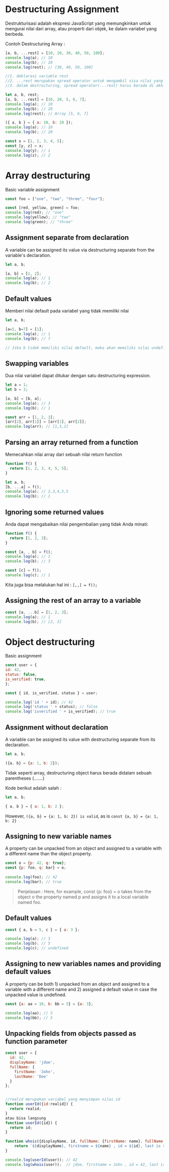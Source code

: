 # Destructuring Assignment

Destrukturisasi adalah ekspresi JavaScript yang memungkinkan untuk mengurai nilai dari array, atau properti dari objek, ke dalam variabel yang berbeda.

Contoh Destructuring Array :

```js
[a, b, ...rest] = [10, 20, 30, 40, 50, 100];
console.log(a); // 10
console.log(b); // 20
console.log(rest); // [30, 40, 50, 100]
```

```js
//1. deklarasi variable rest
//2. ...rest merupakan spread operator untuk mengambil sisa nilai yang tersisa dari array
//3. dalam destructuring, spread operator(...rest) harus berada di akhir element terakhir

let a, b, rest;
[a, b, ...rest] = [10, 20, 5, 6, 7];
console.log(a); // 10
console.log(b); // 20
console.log(rest); // Array [5, 6, 7]
```

```js
({ a, b } = { a: 10, b: 20 });
console.log(a); // 10
console.log(b); // 20
```

```js
const x = [1, 2, 3, 4, 5];
const [y, z] = x;
console.log(y); // 1
console.log(z); // 2
```

# Array destructuring

Basic variable assignment
```js
const foo = ["one", "two", "three", "four"];

const [red, yellow, green] = foo;
console.log(red); // "one"
console.log(yellow); // "two"
console.log(green); // "three"
```

## Assignment separate from declaration

A variable can be assigned its value via destructuring separate from the variable's declaration.

```js
let a, b;

[a, b] = [1, 2];
console.log(a); // 1
console.log(b); // 2
```

## Default values

Memberi nilai default pada variabel yang tidak memiliki nilai 

```js
let a, b;

[a=5, b=7] = [1];
console.log(a); // 1
console.log(b); // 7

// Jika b tidak memiliki nilai default, maka akan memiliki nilai undefined
```

## Swapping variables

Dua nilai variabel dapat ditukar dengan satu destructuring expression.

```js
let a = 1;
let b = 3;

[a, b] = [b, a];
console.log(a); // 3
console.log(b); // 1

const arr = [1, 2, 3];
[arr[2], arr[1]] = [arr[1], arr[2]];
console.log(arr); // [1,3,2]
```

## Parsing an array returned from a function

Memecahkan nilai array dari sebuah nilai return function

```js
function f() {
  return [1, 2, 3, 4, 5, 5];
}

let a, b;
[b, ...a] = f();
console.log(a); // 2,3,4,5,5
console.log(b); // 1
```

## Ignoring some returned values

Anda dapat mengabaikan nilai pengembalian yang tidak Anda minati:

```js
function f() {
  return [1, 2, 3];
}

const [a, , b] = f();
console.log(a); // 1
console.log(b); // 3

const [c] = f();
console.log(c); // 1
```
Kita juga bisa melalukan hal ini : `[,,] = f();`

## Assigning the rest of an array to a variable

```js
const [a, ...b] = [1, 2, 3];
console.log(a); // 1
console.log(b); // [2, 3]
```

# Object destructuring

Basic assignment

```js
const user = {
id: 42,
status: false,
is_verified: true,
};

const { id, is_verified, status } = user;

console.log('id ' + id); // 42
console.log('status ' + status); // false
console.log('isverified ' + is_verified); // true
```

## Assignment without declaration

A variable can be assigned its value with destructuring separate from its declaration.

```js
let a, b;

({a, b} = {a: 1, b: 2});
```

Tidak seperti array, destructuring object harus berada didalam sebuah parentheses (.......)

Kode berikut adalah salah :
```js
let a, b;

{ a, b } = { a: 1, b: 2 };
```

However, `({a, b} = {a: 1, b: 2}) is valid`, as is `const {a, b} = {a: 1, b: 2}`

## Assigning to new variable names

A property can be unpacked from an object and assigned to a variable with a different name than the object property.

```js
const o = {p: 42, q: true};
const {p: foo, q: bar} = o;
 
console.log(foo); // 42 
console.log(bar); // true
```

> Penjelasan : Here, for example, const {p: foo} = o takes from the object o the property named p and assigns it to a local variable named foo.

## Default values

```js
const { a, b = 5, c } = { a: 3 };

console.log(a); // 3
console.log(b); // 5
console.log(c); // undefined
```

## Assigning to new variables names and providing default values

A property can be both 1) unpacked from an object and assigned to a variable with a different name and 2) assigned a default value in case the unpacked value is undefined.

```js
const {a: aa = 10, b: bb = 5} = {a: 3};

console.log(aa); // 3
console.log(bb); // 5
```

## Unpacking fields from objects passed as function parameter

```js
const user = {
  id: 42,
  displayName: 'jdoe',
  fullName: {
    firstName: 'John',
    lastName: 'Doe'
  }
};


//realid merupakan variabel yang menyimpan nilai id
function userId({id:realid}) {
  return realid;
}
atau bisa langsung
function userId({id}) {
  return id;
}

function whois({displayName, id, fullName: {firstName: name}, fullName: {lastName}}) {
    return `${displayName}, firstname = ${name} , id = ${id}, last is ${lastName}, fullname = ${name+lastName}`;
}

console.log(userId(user)); // 42
console.log(whois(user));  // jdoe, firstname = John , id = 42, last is Doe, fullname = JohnDoe
```


